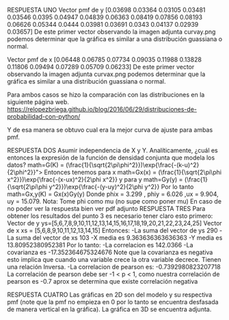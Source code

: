 RESPUESTA UNO
Vector pmf de y
[0.03698 0.03364 0.03105 0.03481 0.03546 0.0395  0.04947 0.04839 0.06363 0.08419 0.07856 0.08193 0.06626 0.05344 0.0444  0.03981 0.03691 0.0343 0.04137 0.02939 0.03657]
De este primer vector observando la imagen adjunta curvay.png podemos determinar que la gráfica es similar a una distribución guassiana o normal.

Vector pmf de x
[0.06448 0.06785 0.07734 0.09035 0.11988 0.13828 0.11806 0.09494 0.07289 0.05709 0.06233]
De este primer vector observando la imagen adjunta curvax.png podemos determinar que la gráfica es similar a una distribución guassiana o normal.

Para ambos casos se hizo la comparación con las distribuciones en la siguiente página web.
https://relopezbriega.github.io/blog/2016/06/29/distribuciones-de-probabilidad-con-python/

Y de esa manera se obtuvo cual era la mejor curva de ajuste para ambas pmf.

RESPUESTA DOS
Asumir independencia de X y Y. Analíticamente, ¿cuál es entonces la expresión de la función de densidad conjunta que modela los datos?
math=G(K) = (\frac{1}{\sqrt{2\pi\phi^2}})\exp{\frac{-(k-u)^2}{2\phi^2}}">
Entonces tenemos para x
math=Gx(x) = (\frac{1}{\sqrt{2\pi\phi x^2}})\exp{\frac{-(x-ux)^2}{2\phi x^2}}
y para y
math=Gy(y) = (\frac{1}{\sqrt{2\pi\phi y^2}})\exp{\frac{-(y-uy)^2}{2\phi y^2}}
Por lo tanto
math=Gx,y(K) = Gx(x)Gy(y)
Donde phix = 3.299 , phiy = 6.026 ,ux = 9.904, uy = 15.079.
Nota: Tome phi como mu (no supe como poner mu)
En caso de no poder ver la respuesta bien ver pdf adjunto
RESPUESTA TRES
Para obtener los resultados del punto 3 es necesario tener claro esto primero:
Vector de y
ys=[5,6,7,8,9,10,11,12,13,14,15,16,17,18,19,20,21,22,23,24,25]
Vector de x
xs = [5,6,8,9,10,11,12,13,14,15]
Entonces:
-La suma del vector de ys 290
-La suma del vector de xs 103
-X media es  9.363636363636363
-Y media es 13.80952380952381
Por lo tanto:
-La correlacion es 142.0366
-La covarianza es -17.352364675324676
Note que la covarianza es negativa esto implica que cuando una variable crece la otra variable decrece. Tienen una relación Inversa.
-La correlacion de pearson es: -0.7392980823207718
La correlación de pearson debe ser -1 < p < 1, como nuestra correlación de pearson es -0.7 aprox se determina que existe correlación negativa

RESPUESTA CUATRO
Las gráficas en 2D son del modelo y su respectiva pmf (note que la pmf no empieza en 0 por lo tanto se encuentra desfasada de manera vertical en la gráfica).
La gráfica en 3D se encuentra adjunta.
